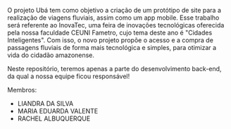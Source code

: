 O projeto Ubá tem como objetivo a criação de um protótipo de site para a realização de viagens fluviais, assim como um app mobile. Esse trabalho será referente ao InovaTec, uma feira de inovações tecnológicas oferecida pela nossa faculdade CEUNI Fametro, cujo tema deste ano é "Cidades Inteligentes". Com isso, o novo projeto propõe o acesso e a compra de passagens fluviais de forma mais tecnológica e simples, para otimizar a vida do cidadão amazonense.

Neste repositório, teremos apenas a parte do desenvolvimento back-end, da qual a nossa equipe ficou responsável!

Membros:
- LIANDRA DA SILVA
- MARIA EDUARDA VALENTE
- RACHEL ALBUQUERQUE
